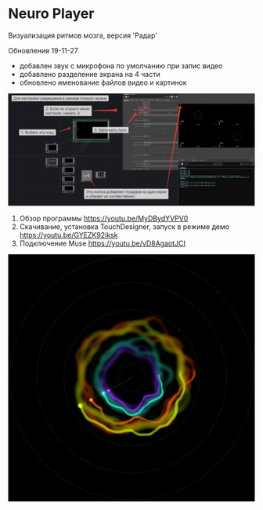 # Neuro Player
Визуализация ритмов мозга, версия 'Радар'

Обновления 19-11-27
- добавлен звук с микрофона по умолчанию при запис видео
- добавлено разделение экрана на 4 части
- обновлено именование файлов видео и картинок

![обновление](/Files/2019-11-27_13-53-52.png)


1. Обзор программы https://youtu.be/MyDBydYVPV0
2. Скачивание, установка TouchDesigner, запуск в режиме демо https://youtu.be/GYEZK92iksk
3. Подключение Muse https://youtu.be/vD8AgaotJCI

![neuro-player](/Files/Snap.4.png)
